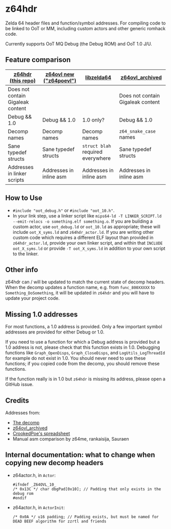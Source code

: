 # z64hdr
 
Zelda 64 header files and function/symbol addresses. For compiling code to be
linked to OoT or MM, including custom actors and other generic romhack code.

Currently supports OoT MQ Debug (the Debug ROM) and OoT 1.0 J/U.

## Feature comparison

| [z64hdr (this repo)](https://github.com/turpaan64/z64hdr) | [z64ovl new ("z64poevl")](https://github.com/CrookedPoe/z64ovl/) | [libzelda64](https://github.com/hylian-modding/libzelda64) | [z64ovl_archived](https://github.com/z64me/z64ovl_archived) |
| --- | --- | --- | --- |
| Does not contain Gigaleak content | | | Does not contain Gigaleak content |
| Debug && 1.0 | Debug && 1.0 | 1.0 only? | Debug && 1.0 |
| Decomp names | Decomp names | Decomp names | `z64_snake_case` names |
| Sane typedef structs | Sane typedef structs | `struct blah` required everywhere | Sane typedef structs |
| Addresses in linker scripts | Addresses in inline asm | Addresses in inline asm | Addresses in inline asm |

## How to Use

- `#include "oot_debug.h"` or `#include "oot_10.h"`.
- In your link step, use a linker script like `mips64-ld -T LINKER_SCRIPT.ld --emit-relocs -o something.elf something.o`. If you are building a custom actor, use `oot_debug.ld` or `oot_10.ld` as appropriate; these will include `oot_X_syms.ld` and `z64hdr_actor.ld`. If you are writing other custom code which requires a different ELF layout than provided in `z64hdr_actor.ld`, provide your own linker script, and within that `INCLUDE oot_X_syms.ld` or provide `-T oot_X_syms.ld` in addition to your own script to the linker.

## Other info

z64hdr can / will be updated to match the current state of decomp headers. When
the decomp updates a function name, e.g. from `func_800XXXXX` to 
`Something_DoSomething`, it will be updated in `z64hdr` and you will have to
update your project code.

## Missing 1.0 addresses

For most functions, a 1.0 address is provided. Only a few important symbol addresses are provided for either Debug or 1.0.

If you need to use a function for which a Debug address is provided but a 1.0 address is not, please check that this function exists in 1.0. Debugging functions like `Graph_OpenDisps`, `Graph_CloseDisps`, and `LogUtils_LogThreadId` for example do not exist in 1.0. You should never need to use these functions; if you copied code from the decomp, you should remove these functions.

If the function really is in 1.0 but `z64hdr` is missing its address, please open a GitHub issue.

## Credits

Addresses from:
- [The decomp](https://github.com/zeldaret/oot)
- [z64ovl_archived](https://github.com/z64me/z64ovl_archived)
- [CrookedPoe's spreadsheet](https://docs.google.com/spreadsheets/d/1PqqbENJRmxj0iWDexm-6J3LWJ5lAWZpWQJM8_sRhMQU/edit#gid=0)
- Manual asm comparison by z64me, rankaisija, Sauraen

## Internal documentation: what to change when copying new decomp headers

- z64actor.h, in `Actor`:
    ```
    #ifndef _Z64OVL_10_
    /* 0x13C */ char dbgPad[0x10]; // Padding that only exists in the debug rom
    #endif
    ```
- z64actor.h, in `ActorInit`:
    ```
    /* 0x0A */ u16 padding; // Padding exists, but must be named for DEAD BEEF algorithm for zzrtl and friends
    ```
